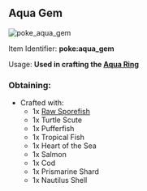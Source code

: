 ## Aqua Gem
![poke_aqua_gem](https://github.com/ItsMePok/PFE/assets/136857747/7cac49d0-bdf8-4827-a80e-663065c5a6fd)

Item Identifier: **poke:aqua_gem**

Usage: **Used in crafting the [Aqua Ring](https://github.com/ItsMePok/PFE/wiki/Aqua-Ring)**

### Obtaining:
* Crafted with:
    * 1x [Raw Sporefish](https://github.com/ItsMePok/PFE/wiki/Raw-Sporefish)
    * 1x Turtle Scute
    * 1x Pufferfish
    * 1x Tropical Fish
    * 1x Heart of the Sea
    * 1x Salmon
    * 1x Cod
    * 1x Prismarine Shard
    * 1x Nautilus Shell